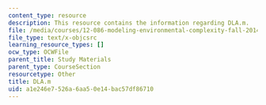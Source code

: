 ```yaml
---
content_type: resource
description: This resource contains the information regarding DLA.m.
file: /media/courses/12-086-modeling-environmental-complexity-fall-2014/a1e246e7526a6aa50e14bac57df86710_DLA.m
file_type: text/x-objcsrc
learning_resource_types: []
ocw_type: OCWFile
parent_title: Study Materials
parent_type: CourseSection
resourcetype: Other
title: DLA.m
uid: a1e246e7-526a-6aa5-0e14-bac57df86710
---
```

